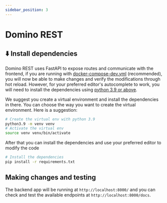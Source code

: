 ```yaml
---
sidebar_position: 3
---
```


# Domino REST

## ⬇️ Install dependencies

Domino REST uses FastAPI to expose routes and communicate with the frontend, if you are running with [docker-compose-dev.yml](./run-dev.md) (recommended), you will now be able to make changes and verify the modifications through hot reload. However, for your preferred editor's autocomplete to work, you will need to install the dependencies using [python 3.9 or above](https://www.python.org/downloads/).

We suggest you create a virtual environment and install the dependencies in there. You can choose the way you want to create the virtual environment. Here is a suggestion:

```bash
# Create the virtual env with python 3.9
python3.9 -m venv venv 
# Activate the virtual env
source venv venv/bin/activate
```

After that you can install the dependencies and use your preferred editor to modify the code

```bash
# Install the dependencies
pip install -r requirements.txt
```

## Making changes and testing

The backend app will be running at `http://localhost:8000/` and you can check and test the available endpoints at `http://localhost:8000/docs`.
